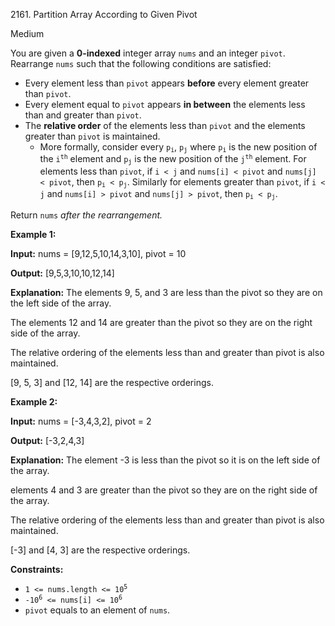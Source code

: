 2161\. Partition Array According to Given Pivot

Medium

You are given a **0-indexed** integer array `nums` and an integer `pivot`. Rearrange `nums` such that the following conditions are satisfied:

*   Every element less than `pivot` appears **before** every element greater than `pivot`.
*   Every element equal to `pivot` appears **in between** the elements less than and greater than `pivot`.
*   The **relative order** of the elements less than `pivot` and the elements greater than `pivot` is maintained.
    *   More formally, consider every <code>p<sub>i</sub></code>, <code>p<sub>j</sub></code> where <code>p<sub>i</sub></code> is the new position of the <code>i<sup>th</sup></code> element and <code>p<sub>j</sub></code> is the new position of the <code>j<sup>th</sup></code> element. For elements less than `pivot`, if `i < j` and `nums[i] < pivot` and `nums[j] < pivot`, then <code>p<sub>i</sub> < p<sub>j</sub></code>. Similarly for elements greater than `pivot`, if `i < j` and `nums[i] > pivot` and `nums[j] > pivot`, then <code>p<sub>i</sub> < p<sub>j</sub></code>.

Return `nums` _after the rearrangement._

**Example 1:**

**Input:** nums = [9,12,5,10,14,3,10], pivot = 10

**Output:** [9,5,3,10,10,12,14]

**Explanation:** The elements 9, 5, and 3 are less than the pivot so they are on the left side of the array. 

The elements 12 and 14 are greater than the pivot so they are on the right side of the array. 

The relative ordering of the elements less than and greater than pivot is also maintained. 

[9, 5, 3] and [12, 14] are the respective orderings. 

**Example 2:**

**Input:** nums = [-3,4,3,2], pivot = 2

**Output:** [-3,2,4,3]

**Explanation:** The element -3 is less than the pivot so it is on the left side of the array. 

elements 4 and 3 are greater than the pivot so they are on the right side of the array. 

The relative ordering of the elements less than and greater than pivot is also maintained. 

[-3] and [4, 3] are the respective orderings. 

**Constraints:**

*   <code>1 <= nums.length <= 10<sup>5</sup></code>
*   <code>-10<sup>6</sup> <= nums[i] <= 10<sup>6</sup></code>
*   `pivot` equals to an element of `nums`.
